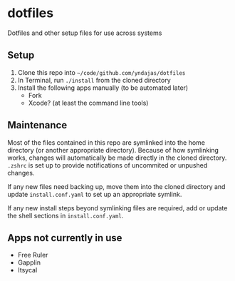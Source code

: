 # dotfiles

Dotfiles and other setup files for use across systems

## Setup

1. Clone this repo into `~/code/github.com/yndajas/dotfiles`
1. In Terminal, run `./install` from the cloned directory
1. Install the following apps manually (to be automated later)
   - Fork
   - Xcode? (at least the command line tools)

## Maintenance

Most of the files contained in this repo are symlinked into the home directory
(or another appropriate directory). Because of how symlinking works, changes
will automatically be made directly in the cloned directory. `.zshrc` is set up
to provide notifications of uncommited or unpushed changes.

If any new files need backing up, move them into the cloned directory and update
`install.conf.yaml` to set up an appropriate symlink.

If any new install steps beyond symlinking files are required, add or update the
shell sections in `install.conf.yaml`.

## Apps not currently in use

- Free Ruler
- Gapplin
- Itsycal
